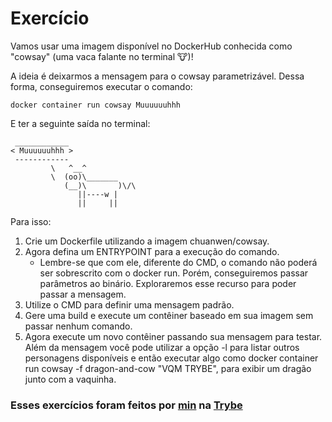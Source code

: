 # Exercício

Vamos usar uma imagem disponível no DockerHub conhecida como "cowsay" (uma vaca falante no terminal 🐮)!

A ideia é deixarmos a mensagem para o cowsay parametrizável. Dessa forma, conseguiremos executar o comando:

```
docker container run cowsay Muuuuuuhhh
```

E ter a seguinte saída no terminal:

```
 ____________
< Muuuuuuhhh >
 ------------
         \   ^__^
         \  (oo)\_______
            (__)\       )\/\
               ||----w |
               ||     ||
```

Para isso:

1. Crie um Dockerfile utilizando a imagem chuanwen/cowsay.
2. Agora defina um ENTRYPOINT para a execução do comando.
   * Lembre-se que com ele, diferente do CMD, o comando não poderá ser sobrescrito com o docker run. Porém, conseguiremos passar parâmetros ao binário. Exploraremos esse recurso para poder passar a mensagem.
3. Utilize o CMD para definir uma mensagem padrão.
4. Gere uma build e execute um contêiner baseado em sua imagem sem passar nenhum comando.
5. Agora execute um novo contêiner passando sua mensagem para testar. Além da mensagem você pode utilizar a opção -l para listar outros personagens disponíveis e então executar algo como docker container run cowsay -f dragon-and-cow "VQM TRYBE", para exibir um dragão junto com a vaquinha.

### Esses exercícios foram feitos por [min](https://www.linkedin.com/in/jonathanrei5/) na [Trybe](https://www.betrybe.com/)
